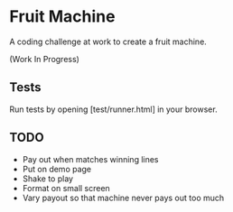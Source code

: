# Fruit Machine

A coding challenge at work to create a fruit machine.

(Work In Progress)

## Tests

Run tests by opening [test/runner.html] in your browser. 

## TODO

- Pay out when matches winning lines
- Put on demo page
- Shake to play
- Format on small screen
- Vary payout so that machine never pays out too much